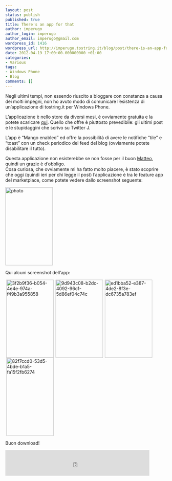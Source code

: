 ```yaml
---
layout: post
status: publish
published: true
title: There's an app for that
author: imperugo
author_login: imperugo
author_email: imperugo@gmail.com
wordpress_id: 1416
wordpress_url: http://imperugo.tostring.it/blog/post/there-is-an-app-for-that/
date: 2012-04-19 17:00:00.000000000 +01:00
categories:
- Various
tags:
- Windows Phone
- Blog
comments: []
---
```

<p>
	Negli ultimi tempi, non essendo riuscito a bloggare con constanza a causa dei molti impegni, non ho avuto modo di comunicare l&rsquo;esistenza di un&rsquo;applicazione di tostring.it per Windows Phone.</p>
<p>
	L&rsquo;applicazione &egrave; nello store da diversi mesi, &egrave; ovviamente gratuita e la potete scaricare <a href="http://www.windowsphone.com/it-IT/apps/47c404b1-021c-4d1e-a7fc-6ed5d8de2fa8" rel="nofollow" target="_blank" title="tostring sul windows phone">qui</a>. Quello che offre &egrave; piuttosto prevedibile: gli ultimi post e le stupidaggini che scrivo su Twitter J.</p>
<p>
	L&rsquo;app &egrave; &ldquo;Mango enabled&rdquo; ed offre la possibilit&agrave; di avere le notifiche &ldquo;tile&rdquo; e &ldquo;toast&rdquo; con un check periodico del feed del blog (ovviamente potete disabilitare il tutto).</p>
<p>
	Questa applicazione non esisterebbe se non fosse per il buon <a href="http://qmatteoq.tostring.it" rel="nofollow" target="_blank" title="Matteo Pagani's blog">Matteo</a>, quindi un grazie &egrave; d&rsquo;obbligo. <br />
	Cosa curiosa, che ovviamente mi ha fatto molto piacere, &egrave; stato scoprire che oggi (quindi ieri per chi legge il post) l&rsquo;applicazione &egrave; tra le feature app del marketplace, come potete vedere dallo screenshot seguente:</p>
<p>
	<a href="http://tostring.it/UserFiles/imperugo/photo.jpg"><img alt="photo" border="0" height="244" src="http://tostring.it/UserFiles/imperugo/photo_thumb.jpg" style="border-left-width: 0px; border-right-width: 0px; background-image: none; border-bottom-width: 0px; padding-top: 0px; padding-left: 0px; display: inline; padding-right: 0px; border-top-width: 0px" title="photo" width="148" /></a></p>
<p>
	Qui alcuni screenshot dell&rsquo;app:</p>
<p>
	<a href="http://tostring.it/UserFiles/imperugo/3f2b9f36-b054-4e4e-974a-f49b3a955858_2.png"><img alt="3f2b9f36-b054-4e4e-974a-f49b3a955858" border="0" height="244" src="http://tostring.it/UserFiles/imperugo/3f2b9f36-b054-4e4e-974a-f49b3a955858_thumb.png" style="border-top: 0px; border-right: 0px; background-image: none; border-bottom: 0px; padding-top: 0px; padding-left: 0px; margin: 0px 3px; border-left: 0px; display: inline; padding-right: 0px" title="3f2b9f36-b054-4e4e-974a-f49b3a955858" width="148" /></a><a href="http://tostring.it/UserFiles/imperugo/9d943c08-b2dc-4092-96c1-5d86ef04c74c_2.png"><img alt="9d943c08-b2dc-4092-96c1-5d86ef04c74c" border="0" height="244" src="http://tostring.it/UserFiles/imperugo/9d943c08-b2dc-4092-96c1-5d86ef04c74c_thumb.png" style="border-top: 0px; border-right: 0px; background-image: none; border-bottom: 0px; padding-top: 0px; padding-left: 0px; margin: 0px 3px; border-left: 0px; display: inline; padding-right: 0px" title="9d943c08-b2dc-4092-96c1-5d86ef04c74c" width="148" /></a><a href="http://tostring.it/UserFiles/imperugo/ed1bba52-e387-4de2-8f3e-dc6735a783ef_2.png"><img alt="ed1bba52-e387-4de2-8f3e-dc6735a783ef" border="0" height="244" src="http://tostring.it/UserFiles/imperugo/ed1bba52-e387-4de2-8f3e-dc6735a783ef_thumb.png" style="border-top: 0px; border-right: 0px; background-image: none; border-bottom: 0px; padding-top: 0px; padding-left: 0px; margin: 0px 3px; border-left: 0px; display: inline; padding-right: 0px" title="ed1bba52-e387-4de2-8f3e-dc6735a783ef" width="148" /></a><a href="http://tostring.it/UserFiles/imperugo/82f7ccd0-53d5-4bde-b1a5-fa15f2fb6274_2.png"><img alt="82f7ccd0-53d5-4bde-b1a5-fa15f2fb6274" border="0" height="244" src="http://tostring.it/UserFiles/imperugo/82f7ccd0-53d5-4bde-b1a5-fa15f2fb6274_thumb.png" style="border-top: 0px; border-right: 0px; background-image: none; border-bottom: 0px; padding-top: 0px; padding-left: 0px; margin: 0px 3px; border-left: 0px; display: inline; padding-right: 0px" title="82f7ccd0-53d5-4bde-b1a5-fa15f2fb6274" width="148" /></a></p>
<p>
	Buon download!</p>
<p style="height: 20px">
	<iframe allowtransparency="" frameborder="0" scrolling="no" src="http://www.facebook.com/plugins/like.php?href=http://tostring.it/blog/post/there-is-an-app-for-that/&amp;layout=standard&amp;show_faces=false&amp;width=450&amp;action=like&amp;font=verdana&amp;colorscheme=light&amp;height=10" style="border-top: medium none; height: 80px; border-right: medium none; width: 450px; border-bottom: medium none; overflow: hidden; border-left: medium none"></iframe></p>
